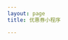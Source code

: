 ```yaml
---
layout: page
title: 优惠券小程序

---
```


<script setup>
import Coupon from './coupon/Page.vue'
</script>

<Coupon />
